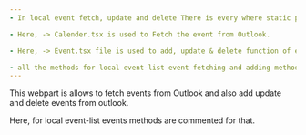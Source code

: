 ```yaml
---
- In local event fetch, update and delete There is every where static permission is there as per user's permission on tenent.

- Here, -> Calender.tsx is used to Fetch the event from Outlook.

- Here, -> Event.tsx file is used to add, update & delete function of event from Outlook.

- all the methods for local event-list event fetching and adding methods are written inside -> spServices.ts
---
```


This webpart is allows to fetch events from Outlook and also add update and delete events from outlook.

Here, for local event-list events methods are commented for that.
